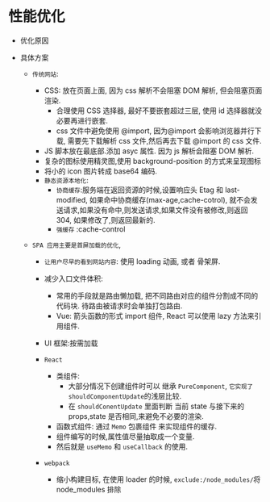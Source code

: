# 性能优化

-   优化原因

-   具体方案

    -   `传统网站`:

        -   CSS: 放在页面上面, 因为 css 解析不会阻塞 DOM 解析, 但会阻塞页面渲染.
            -   合理使用 CSS 选择器, 最好不要嵌套超过三层, 使用 id 选择器就没必要再进行嵌套.
            -   css 文件中避免使用 @import, 因为@import 会影响浏览器并行下载, 需要先下载解析 css 文件,然后再去下载 @import 的 css 文件.
        -   JS 脚本放在最底部.添加 asyc 属性. 因为 js 解析会阻塞 DOM 解析.
        -   复杂的图标使用精灵图,使用 background-position 的方式来呈现图标
        -   将小的 icon 图片转成 base64 编码.
        -   `静态资源本地化`:
            -   `协商缓存`:服务端在返回资源的时候,设置响应头 Etag 和 last-modified, 如果命中协商缓存(max-age,cache-cotrol), 就不会发送请求,如果没有命中,则发送请求,如果文件没有被修改,则返回 304, 如果修改了,则返回最新的.
            -   `强缓存` :cache-control

    -   `SPA 应用主要是首屏加载的优化`,

        -   `让用户尽早的看到网站内容`: 使用 loading 动画, 或者 骨架屏.
        -   减少入口文件体积:

            -   常用的手段就是路由懒加载, 把不同路由对应的组件分割成不同的代码块. 待路由被请求时会单独打包路由.
            -   Vue: 箭头函数的形式 import 组件, React 可以使用 lazy 方法来引用组件.

        -   UI 框架:按需加载
        -   `React`
            -   类组件:
                -   大部分情况下创建组件时可以 继承 `PureComponent`, `它实现了shouldComponentUpdate`的浅层比较.
                -   在 `shouldConentUpdate` 里面判断 当前 state 与接下来的 props,state 是否相同,来避免不必要的渲染.
            -   函数式组件: 通过 `Memo` 包裹组件 来实现组件的缓存.
            -   组件编写的时候,属性值尽量抽取成一个变量.
            -   然后就是 `useMemo` 和 `useCallback` 的使用.
        -   `webpack`
            -   缩小构建目标, 在使用 loader 的时候, `exclude:/node_modules/`将 node_modules 排除
